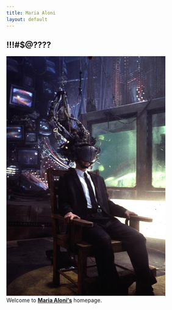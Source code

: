 ```yaml
---
title: Maria Aloni
layout: default
---
```


<div class="centered">
  <h2>!!!#$@????</h2>
  <img src="style/Mnemmonic.jpg" alt="Johnny Mnemonic"/>
  <span>Welcome&nbsp;to&nbsp;<strong><a href="https://scholar.google.nl/citations?user=mr1Qy8gAAAAJ">Maria&nbsp;Aloni's</a></strong>&nbsp;homepage.</span>
</div>

